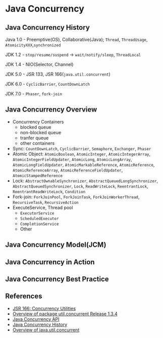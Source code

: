# Java Concurrency

## Java Concurrency History

Java 1.0 - Preemptive(OS), Collaborative(Java); `Thread`, `ThreadUsage`, `AtomicityXXX`,`synchronized`

JDK 1.2 - `stop/resume/suspend` -> `wait/notify/sleep`, `ThreadLocal`

JDK 1.4 - NIO(Selector, Channel)

JDK 5.0 - JSR 133, JSR 166(`java.util.concurrent`)

JDK 6.0 - `CyclicBarrier`, `CountDownLatch`

JDK 7.0 - `Phaser`, `fork-join`

## Java Concurrency Overview

* Concurrency Containers
    + blocked queue
    + non-blocked queue
    + tranfer queue
    + other containers
* Sync: `CountDownLatch`, `CyclicBarrier`, `Semaphore`, `Exchanger`, `Phaser`
* Atomic Object: `AtomicBoolean`, `AtomicInteger`, `AtomicIntegerArray`, `AtomicIntegerFieldUpdater`, `AtomicLong`, `AtomicLongArray`, `AtomicLongFieldUpdater`, `AtomicMarkableReference`, `AtomicReference`, `AtomicReferenceArray`, `AtomicReferenceFieldUpdater`, `AtomicStampedReference`
* Lock: `AbstractOwnableSynchronizer`, `AbstractQueuedLongSynchronizer`, `AbstractQueuedSynchronizer`, `Lock`, `ReadWriteLock`, `ReentrantLock`, `ReentrantReadWriteLock`, `Condition`
* Fork-join: `ForkJoinPool`, `ForkJoinTask`, `ForkJoinWorkerThread`, `RecursiveTask`, `RecursiveAction`
* ExecuteService, Thread pool
    + `ExecutorService`
    + `ScheduledExecutor`
    + `CompletionService`
    + Other

## Java Concurrency Model(JCM)

## Java Concurrency in Action

## Java Concurrency Best Practice

## References
* [JSR 166: Concurrency Utilities](https://www.jcp.org/en/jsr/detail?id=166)
* [Overview of package util.concurrent Release 1.3.4](http://gee.cs.oswego.edu/dl/classes/EDU/oswego/cs/dl/util/concurrent/intro.html)
* [Java Concurrency API](http://gee.cs.oswego.edu/dl/jsr166/dist/docs/)
* [Java Concurrency History](http://www.raychase.net/698)
* [Overview of java.util.concurrent](http://www.raychase.net/1912)
